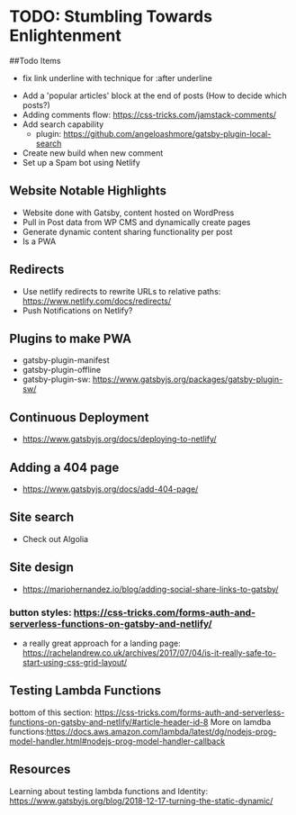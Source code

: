 # TODO: Stumbling Towards Enlightenment

##Todo Items
* fix link underline with technique for :after underline
- Add a 'popular articles' block at the end of posts (How to decide which posts?)
- Adding comments flow: https://css-tricks.com/jamstack-comments/
- Add search capability
	* plugin: https://github.com/angeloashmore/gatsby-plugin-local-search
- Create new build when new comment
- Set up a Spam bot using Netlify

## Website Notable Highlights
- Website done with Gatsby, content hosted on WordPress
- Pull in Post data from WP CMS and dynamically create pages
- Generate dynamic content sharing functionality per post
- Is a PWA

## Redirects
- Use netlify redirects to rewrite URLs to relative paths: https://www.netlify.com/docs/redirects/
- Push Notifications on Netlify?

## Plugins to make PWA
- gatsby-plugin-manifest
- gatsby-plugin-offline
- gatsby-plugin-sw: https://www.gatsbyjs.org/packages/gatsby-plugin-sw/

## Continuous Deployment
- https://www.gatsbyjs.org/docs/deploying-to-netlify/

## Adding a 404 page
- https://www.gatsbyjs.org/docs/add-404-page/

## Site search
- Check out Algolia

## Site design
- https://mariohernandez.io/blog/adding-social-share-links-to-gatsby/
### button styles: https://css-tricks.com/forms-auth-and-serverless-functions-on-gatsby-and-netlify/
* a really great approach for a landing page: https://rachelandrew.co.uk/archives/2017/07/04/is-it-really-safe-to-start-using-css-grid-layout/

## Testing Lambda Functions
bottom of this section: https://css-tricks.com/forms-auth-and-serverless-functions-on-gatsby-and-netlify/#article-header-id-8
More on lamdba functions:https://docs.aws.amazon.com/lambda/latest/dg/nodejs-prog-model-handler.html#nodejs-prog-model-handler-callback

## Resources
Learning about testing lambda functions and Identity: https://www.gatsbyjs.org/blog/2018-12-17-turning-the-static-dynamic/
